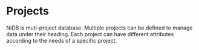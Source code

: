 # Projects
NiDB is muti-project database. Multiple projects can be defined to manage data under their heading. Each project can have different attributes according to the needs of a specific project.
